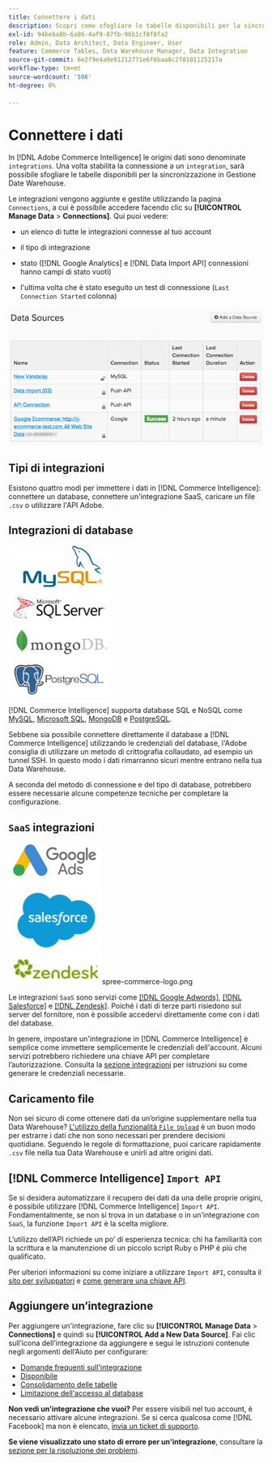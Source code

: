 ```yaml
---
title: Connettere i dati
description: Scopri come sfogliare le tabelle disponibili per la sincronizzazione in Data Warehouse Manager.
exl-id: 94beba8b-6a86-4af9-87fb-96b1cf8f8fa2
role: Admin, Data Architect, Data Engineer, User
feature: Commerce Tables, Data Warehouse Manager, Data Integration
source-git-commit: 6e2f9e4a9e91212771e6f6baa8c2f8101125217a
workflow-type: tm+mt
source-wordcount: '506'
ht-degree: 0%

---
```


# Connettere i dati

In [!DNL Adobe Commerce Intelligence] le origini dati sono denominate `integrations`. Una volta stabilita la connessione a un `integration`, sarà possibile sfogliare le tabelle disponibili per la sincronizzazione in Gestione Date Warehouse.

Le integrazioni vengono aggiunte e gestite utilizzando la pagina `Connections`, a cui è possibile accedere facendo clic su **[!UICONTROL Manage Data** > **Connections]**. Qui puoi vedere:

* un elenco di tutte le integrazioni connesse al tuo account

* il tipo di integrazione

* stato ([!DNL Google Analytics] e [!DNL Data Import API] connessioni hanno campi di stato vuoti)

* l&#39;ultima volta che è stato eseguito un test di connessione (`Last Connection Started` colonna)

![Dati\_Origini\_Tabella.png](../../../assets/Data_Sources_Table.png)

## Tipi di integrazioni

Esistono quattro modi per immettere i dati in [!DNL Commerce Intelligence]: connettere un database, connettere un&#39;integrazione SaaS, caricare un file `.csv` o utilizzare l&#39;API Adobe.

## Integrazioni di database

![Database\_icons.jpg](../../../assets/Database_icons.jpg)

[!DNL Commerce Intelligence] supporta database SQL e NoSQL come [MySQL](../../importing-data/integrations/mysql-via-ssh-tunnel.md), [Microsoft SQL](../integrations/microsoft-sql-server.md), [MongoDB](../integrations/mongodb-via-ssh-tunnel.md) e [PostgreSQL](../integrations/postgresql.md).

Sebbene sia possibile connettere direttamente il database a [!DNL Commerce Intelligence] utilizzando le credenziali del database, l&#39;Adobe consiglia di utilizzare un metodo di crittografia collaudato, ad esempio un tunnel SSH. In questo modo i dati rimarranno sicuri mentre entrano nella tua Data Warehouse.

A seconda del metodo di connessione e del tipo di database, potrebbero essere necessarie alcune competenze tecniche per completare la configurazione.

## `SaaS` integrazioni

![](../../../assets/SaaS_icons.jpg)spree-commerce-logo.png

Le integrazioni `SaaS` sono servizi come [[!DNL Google Adwords]](../integrations/google-adwords.md), [[!DNL Salesforce]](../integrations/salesforce.md) e [[!DNL Zendesk]](../integrations/zendesk.md). Poiché i dati di terze parti risiedono sul server del fornitore, non è possibile accedervi direttamente come con i dati del database.

In genere, impostare un&#39;integrazione in [!DNL Commerce Intelligence] è semplice come immettere semplicemente le credenziali dell&#39;account. Alcuni servizi potrebbero richiedere una chiave API per completare l’autorizzazione. Consulta la [sezione integrazioni](../integrations/integrations.md) per istruzioni su come generare le credenziali necessarie.

## Caricamento file

Non sei sicuro di come ottenere dati da un’origine supplementare nella tua Data Warehouse? [L&#39;utilizzo della funzionalità `File Upload`](../connecting-data/using-file-uploader.md) è un buon modo per estrarre i dati che non sono necessari per prendere decisioni quotidiane. Seguendo le regole di formattazione, puoi caricare rapidamente `.csv` file nella tua Data Warehouse e unirli ad altre origini dati.

## [!DNL Commerce Intelligence] `Import API`

Se si desidera automatizzare il recupero dei dati da una delle proprie origini, è possibile utilizzare [!DNL Commerce Intelligence] `Import API`. Fondamentalmente, se non si trova in un database o in un&#39;integrazione con `SaaS`, la funzione `Import API` è la scelta migliore.

L’utilizzo dell’API richiede un po’ di esperienza tecnica: chi ha familiarità con la scrittura e la manutenzione di un piccolo script Ruby o PHP è più che qualificato.

Per ulteriori informazioni su come iniziare a utilizzare `Import API`, consulta il [sito per sviluppatori](https://developer.adobe.com/commerce/services/reporting/) e [come generare una chiave API](https://developer.adobe.com/commerce/services/reporting/import-api/).

## Aggiungere un’integrazione

Per aggiungere un&#39;integrazione, fare clic su **[!UICONTROL Manage Data** > **Connections]** e quindi su **[!UICONTROL Add a New Data Source]**. Fai clic sull’icona dell’integrazione da aggiungere e segui le istruzioni contenute negli argomenti dell’Aiuto per configurare:

* [Domande frequenti sull&#39;integrazione](https://support.magento.com/hc/en-us/sections/360003161871-Integration-FAQ)
* [Disponibile ](../integrations/integrations.md)
* [Consolidamento delle tabelle](../../../best-practices/consolidating-your-tables.md)
* [Limitazione dell&#39;accesso al database](../../../administrator/account-management/restrict-db-access.md)

**Non vedi un&#39;integrazione che vuoi?** Per essere visibili nel tuo account, è necessario attivare alcune integrazioni. Se si cerca qualcosa come [!DNL Facebook] ma non è elencato, [invia un ticket di supporto](https://experienceleague.adobe.com/docs/commerce-knowledge-base/kb/troubleshooting/miscellaneous/mbi-service-policies.html?lang=it).

**Se viene visualizzato uno stato di errore per un&#39;integrazione**, consultare la [sezione per la risoluzione dei problemi](https://support.magento.com/hc/en-us/sections/360003078151).
